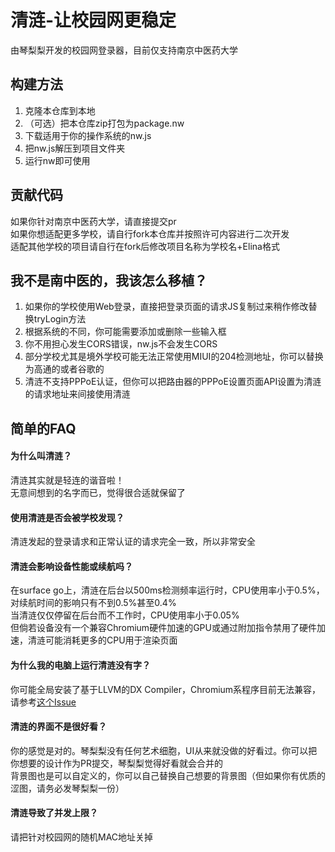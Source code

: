 # 清涟-让校园网更稳定  
由琴梨梨开发的校园网登录器，目前仅支持南京中医药大学  

## 构建方法  
1. 克隆本仓库到本地  
2. （可选）把本仓库zip打包为package.nw  
3. 下载适用于你的操作系统的nw.js  
4. 把nw.js解压到项目文件夹  
5. 运行nw即可使用  

## 贡献代码  
如果你针对南京中医药大学，请直接提交pr  
如果你想适配更多学校，请自行fork本仓库并按照许可内容进行二次开发  
适配其他学校的项目请自行在fork后修改项目名称为学校名+Elina格式  

## 我不是南中医的，我该怎么移植？  
1. 如果你的学校使用Web登录，直接把登录页面的请求JS复制过来稍作修改替换tryLogin方法  
2. 根据系统的不同，你可能需要添加或删除一些输入框  
3. 你不用担心发生CORS错误，nw.js不会发生CORS  
4. 部分学校尤其是境外学校可能无法正常使用MIUI的204检测地址，你可以替换为高通的或者谷歌的  
5. 清涟不支持PPPoE认证，但你可以把路由器的PPPoE设置页面API设置为清涟的请求地址来间接使用清涟  

## 简单的FAQ

#### 为什么叫清涟？  
清涟其实就是轻连的谐音啦！  
无意间想到的名字而已，觉得很合适就保留了  

#### 使用清涟是否会被学校发现？  
清涟发起的登录请求和正常认证的请求完全一致，所以非常安全  

#### 清涟会影响设备性能或续航吗？  
在surface go上，清涟在后台以500ms检测频率运行时，CPU使用率小于0.5%，对续航时间的影响只有不到0.5%甚至0.4%  
当清涟仅仅停留在后台而不工作时，CPU使用率小于0.05%  
但倘若设备没有一个兼容Chromium硬件加速的GPU或通过附加指令禁用了硬件加速，清涟可能消耗更多的CPU用于渲染页面  

#### 为什么我的电脑上运行清涟没有字？  
你可能全局安装了基于LLVM的DX Compiler，Chromium系程序目前无法兼容，请参考[这个Issue](https://github.com/microsoft/DirectXShaderCompiler/issues/3527)  

#### 清涟的界面不是很好看？  
你的感觉是对的。琴梨梨没有任何艺术细胞，UI从来就没做的好看过。你可以把你想要的设计作为PR提交，琴梨梨觉得好看就会合并的  
背景图也是可以自定义的，你可以自己替换自己想要的背景图（但如果你有优质的涩图，请务必发琴梨梨一份）  

#### 清涟导致了并发上限？  
请把针对校园网的随机MAC地址关掉  

